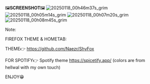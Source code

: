 
🖼️𝐒𝐂𝐑𝐄𝐄𝐍𝐒𝐇𝐎𝐓🖼️
![20250118_00h46m37s_grim](https://github.com/user-attachments/assets/fddd75f0-d106-4f2f-84d1-eedf185a8642)
![20250118_00h05m14s_grim](https://github.com/user-attachments/assets/7e0a358a-a408-439f-a0bd-7ee3d6f845d9)
![20250118_00h07m20s_grim](https://github.com/user-attachments/assets/2880ae28-6418-4524-a94a-e9ab8e53439f)
![20250118_00h08m45s_grim](https://github.com/user-attachments/assets/b8e33854-8f83-4304-9560-5cb05fc60cdb)





Note: 

FIREFOX THEME & HOMETAB:

THEME👉
https://github.com/Naezr/ShyFox

FOR SPOTIFY👉
Spotify theme https://spicetify.app/ (colors are from hellwal with my own touch)


ENJOY😁
